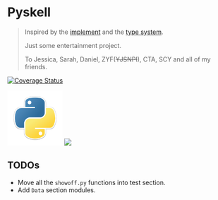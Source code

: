 # Pyskell

> Inspired by the [implement](http://smallshire.org.uk/sufficientlysmall/2010/04/11/a-hindley-milner-type-inference-implementation-in-python/) and the [type system](https://en.wikipedia.org/wiki/Hindley%E2%80%93Milner_type_system).
>
> Just some entertainment project.
>
> To Jessica, Sarah, Daniel, ZYF(~~YJSNPI~~), CTA, SCY and all of my friends.

[![Coverage Status](https://coveralls.io/repos/github/tonyfloatersu/Pyskell/badge.svg?branch=master)](https://coveralls.io/github/tonyfloatersu/Pyskell?branch=master)



<img src="https://raw.githubusercontent.com/syl20bnr/spacemacs/master/layers/%2Blang/python/img/python.png" width="125"/> <img src="https://cdn.codementor.io/assets/topic/category_header/haskell-019c0d6e102e573012c2ab2cdd153b74.png" width="115"/>

## TODOs

- Move all the `showoff.py` functions into test section.
- Add `Data` section modules.

